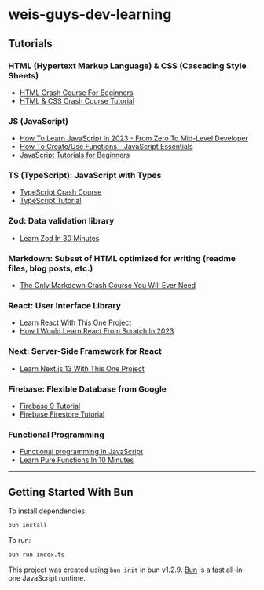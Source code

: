 # weis-guys-dev-learning

## Tutorials

### HTML (Hypertext Markup Language) & CSS (Cascading Style Sheets)
- [HTML Crash Course For Beginners](https://www.youtube.com/watch?v=UB1O30fR-EE)
- [HTML & CSS Crash Course Tutorial](https://www.youtube.com/playlist?list=PL4cUxeGkcC9ivBf_eKCPIAYXWzLlPAm6G)

### JS (JavaScript)
- [How To Learn JavaScript In 2023 - From Zero To Mid-Level Developer](https://www.youtube.com/watch?v=7L2RLBmEJmE)
- [How To Create/Use Functions - JavaScript Essentials](https://www.youtube.com/watch?v=FOD408a0EzU)
- [JavaScript Tutorials for Beginners](https://www.youtube.com/playlist?list=PL4cUxeGkcC9i9Ae2D9Ee1RvylH38dKuET)

### TS (TypeScript): JavaScript with Types
- [TypeScript Crash Course](https://www.youtube.com/watch?v=BCg4U1FzODs)
- [TypeScript Tutorial](https://www.youtube.com/playlist?list=PL4cUxeGkcC9gUgr39Q_yD6v-bSyMwKPUI)

### Zod: Data validation library
- [Learn Zod In 30 Minutes](https://www.youtube.com/watch?v=L6BE-U3oy80)

### Markdown: Subset of HTML optimized for writing (readme files, blog posts, etc.)
- [The Only Markdown Crash Course You Will Ever Need](https://www.youtube.com/watch?v=_PPWWRV6gbA)

### React: User Interface Library
- [Learn React With This One Project](https://www.youtube.com/watch?v=Rh3tobg7hEo)
- [How I Would Learn React From Scratch In 2023](https://www.youtube.com/watch?v=a7YYJVGBy6A)

### Next: Server-Side Framework for React
- [Learn Next.js 13 With This One Project](https://www.youtube.com/watch?v=NgayZAuTgwM)

### Firebase: Flexible Database from Google
- [Firebase 9 Tutorial](https://www.youtube.com/playlist?list=PL4cUxeGkcC9jERUGvbudErNCeSZHWUVlb)
- [Firebase Firestore Tutorial](https://www.youtube.com/playlist?list=PL4cUxeGkcC9itfjle0ji1xOZ2cjRGY_WB)

### Functional Programming
- [Functional programming in JavaScript](https://www.youtube.com/playlist?list=PL0zVEGEvSaeEd9hlmCXrk5yUyqUag-n84)
- [Learn Pure Functions In 10 Minutes](https://www.youtube.com/watch?v=fYbhD_KMCOg)

---

## Getting Started With Bun

To install dependencies:

```bash
bun install
```

To run:

```bash
bun run index.ts
```

This project was created using `bun init` in bun v1.2.9. [Bun](https://bun.sh) is a fast all-in-one JavaScript runtime.